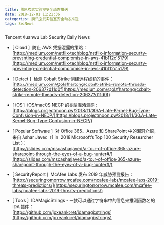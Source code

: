 ```yaml
---
title: 腾讯玄武实验室安全动态推送
date: 2018-12-01 11:21:36
categories: 腾讯玄武实验室安全动态推送
tags: SecNews
---
```


Tencent Xuanwu Lab Security Daily News  
* [ Cloud ]  防止 AWS 凭据泄露的策略：   
[https://medium.com/netflix-techblog/netflix-information-security-preventing-credential-compromise-in-aws-41b112c15179](https://medium.com/netflix-techblog/netflix-information-security-preventing-credential-compromise-in-aws-41b112c15179)  

* [ Detect ]  检测 Cobalt Strike 创建远程线程的事件：  
[https://medium.com/@olafhartong/cobalt-strike-remote-threads-detection-206372d11d0f](https://medium.com/@olafhartong/cobalt-strike-remote-threads-detection-206372d11d0f)  

* [ iOS ]  iOS/macOS NECP 的类型混淆漏洞 :   
[https://blogs.projectmoon.pw/2018/11/30/A-Late-Kernel-Bug-Type-Confusion-in-NECP/](https://blogs.projectmoon.pw/2018/11/30/A-Late-Kernel-Bug-Type-Confusion-in-NECP/)  

* [ Popular Software ]  对 Office 365、Azure 和 SharePoint 中的漏洞介绍，来自 Ashar Javed（1 in  2018 Microsoft’s Top 100 Security Researcher List ）：   
[https://slides.com/mscasharjaved/a-tour-of-office-365-azure-sharepoint-through-the-eyes-of-a-bug-hunter#/](https://slides.com/mscasharjaved/a-tour-of-office-365-azure-sharepoint-through-the-eyes-of-a-bug-hunter#/)  

* [ SecurityReport ]  McAfee Labs 发布 2019 年威胁预测报告：   
[https://securingtomorrow.mcafee.com/mcafee-labs/mcafee-labs-2019-threats-predictions/](https://securingtomorrow.mcafee.com/mcafee-labs/mcafee-labs-2019-threats-predictions/)  

* [ Tools ]  IDAMagicStrings - 一款可以通过字符串中的信息来推测函数名的 IDA 插件：   
[https://github.com/joxeankoret/idamagicstrings](https://github.com/joxeankoret/idamagicstrings)  


